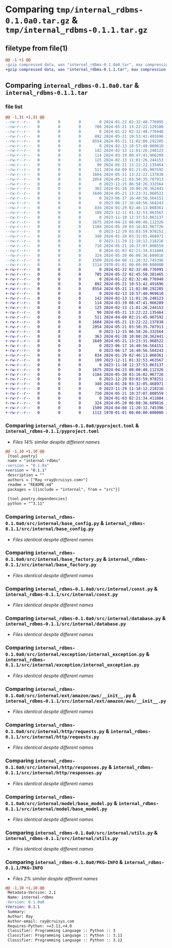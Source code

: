 # Comparing `tmp/internal_rdbms-0.1.0a0.tar.gz` & `tmp/internal_rdbms-0.1.1.tar.gz`

## filetype from file(1)

```diff
@@ -1 +1 @@
-gzip compressed data, was "internal_rdbms-0.1.0a0.tar", max compression
+gzip compressed data, was "internal_rdbms-0.1.1.tar", max compression
```

## Comparing `internal_rdbms-0.1.0a0.tar` & `internal_rdbms-0.1.1.tar`

### file list

```diff
@@ -1,31 +1,31 @@
--rw-r--r--   0        0        0        0 2024-01-22 02:32:48.776995 internal_rdbms-0.1.0a0/README.md
--rw-r--r--   0        0        0      706 2024-05-21 13:22:22.129180 internal_rdbms-0.1.0a0/pyproject.toml
--rw-r--r--   0        0        0        0 2024-01-22 02:32:48.776948 internal_rdbms-0.1.0a0/src/internal/__init__.py
--rw-r--r--   0        0        0      892 2024-05-21 10:53:42.491696 internal_rdbms-0.1.0a0/src/internal/base_config.py
--rw-r--r--   0        0        0     8554 2024-05-21 11:02:00.292285 internal_rdbms-0.1.0a0/src/internal/base_factory.py
--rw-r--r--   0        0        0        0 2024-02-13 10:57:40.969610 internal_rdbms-0.1.0a0/src/internal/common_enum/__init__.py
--rw-r--r--   0        0        0      142 2024-02-13 11:01:26.248123 internal_rdbms-0.1.0a0/src/internal/common_enum/contact_type.py
--rw-r--r--   0        0        0      114 2024-03-19 08:47:41.966209 internal_rdbms-0.1.0a0/src/internal/common_enum/event_type.py
--rw-r--r--   0        0        0      125 2024-02-13 11:01:26.244153 internal_rdbms-0.1.0a0/src/internal/common_enum/operator_type.py
--rw-r--r--   0        0        0       90 2024-05-21 13:22:22.135464 internal_rdbms-0.1.0a0/src/internal/common_enum/order_type.py
--rw-r--r--   0        0        0      511 2024-04-09 02:21:45.907592 internal_rdbms-0.1.0a0/src/internal/common_enum/service_ticket_event_trigger_type.py
--rw-r--r--   0        0        0     1604 2024-05-21 13:22:22.137838 internal_rdbms-0.1.0a0/src/internal/const.py
--rw-r--r--   0        0        0     2054 2024-05-21 03:50:35.787913 internal_rdbms-0.1.0a0/src/internal/database.py
--rw-r--r--   0        0        0        0 2023-12-15 06:58:26.332564 internal_rdbms-0.1.0a0/src/internal/exception/__init__.py
--rw-r--r--   0        0        0      363 2024-01-28 10:00:28.362441 internal_rdbms-0.1.0a0/src/internal/exception/base_exception.py
--rw-r--r--   0        0        0     1640 2024-05-21 13:23:31.968522 internal_rdbms-0.1.0a0/src/internal/exception/internal_exception.py
--rw-r--r--   0        0        0        0 2023-06-17 16:40:56.564151 internal_rdbms-0.1.0a0/src/internal/ext/__init__.py
--rw-r--r--   0        0        0        0 2023-06-17 16:40:56.564243 internal_rdbms-0.1.0a0/src/internal/ext/amazon/__init__.py
--rw-r--r--   0        0        0      834 2024-01-29 02:46:13.060361 internal_rdbms-0.1.0a0/src/internal/ext/amazon/aws/__init__.py
--rw-r--r--   0        0        0      109 2023-12-11 01:32:53.463567 internal_rdbms-0.1.0a0/src/internal/ext/amazon/aws/const.py
--rw-r--r--   0        0        0        0 2023-11-10 12:37:53.063137 internal_rdbms-0.1.0a0/src/internal/http/__init__.py
--rw-r--r--   0        0        0     1675 2024-04-23 08:00:48.112326 internal_rdbms-0.1.0a0/src/internal/http/requests.py
--rw-r--r--   0        0        0     1184 2024-05-20 03:16:02.967726 internal_rdbms-0.1.0a0/src/internal/http/responses.py
--rw-r--r--   0        0        0        0 2023-12-29 03:03:59.978251 internal_rdbms-0.1.0a0/src/internal/interface/__init__.py
--rw-r--r--   0        0        0      340 2024-01-28 03:32:05.468971 internal_rdbms-0.1.0a0/src/internal/interface/base_interface.py
--rw-r--r--   0        0        0        0 2023-11-29 11:18:12.218216 internal_rdbms-0.1.0a0/src/internal/model/__init__.py
--rw-r--r--   0        0        0      710 2024-05-21 10:37:07.808559 internal_rdbms-0.1.0a0/src/internal/model/base_model.py
--rw-r--r--   0        0        0        0 2024-01-03 02:21:34.411884 internal_rdbms-0.1.0a0/src/internal/schema/__init__.py
--rw-r--r--   0        0        0      324 2024-05-20 06:08:36.689816 internal_rdbms-0.1.0a0/src/internal/schema/base_schema.py
--rw-r--r--   0        0        0     1509 2024-04-08 11:20:32.745396 internal_rdbms-0.1.0a0/src/internal/utils.py
--rw-r--r--   0        0        0     1114 1970-01-01 00:00:00.000000 internal_rdbms-0.1.0a0/PKG-INFO
+-rw-r--r--   0        0        0        0 2024-01-22 02:32:48.776995 internal_rdbms-0.1.1/README.md
+-rw-r--r--   0        0        0      705 2024-05-22 02:45:50.381465 internal_rdbms-0.1.1/pyproject.toml
+-rw-r--r--   0        0        0        0 2024-01-22 02:32:48.776948 internal_rdbms-0.1.1/src/internal/__init__.py
+-rw-r--r--   0        0        0      892 2024-05-21 10:53:42.491696 internal_rdbms-0.1.1/src/internal/base_config.py
+-rw-r--r--   0        0        0     8554 2024-05-21 11:02:00.292285 internal_rdbms-0.1.1/src/internal/base_factory.py
+-rw-r--r--   0        0        0        0 2024-02-13 10:57:40.969610 internal_rdbms-0.1.1/src/internal/common_enum/__init__.py
+-rw-r--r--   0        0        0      142 2024-02-13 11:01:26.248123 internal_rdbms-0.1.1/src/internal/common_enum/contact_type.py
+-rw-r--r--   0        0        0      114 2024-03-19 08:47:41.966209 internal_rdbms-0.1.1/src/internal/common_enum/event_type.py
+-rw-r--r--   0        0        0      125 2024-02-13 11:01:26.244153 internal_rdbms-0.1.1/src/internal/common_enum/operator_type.py
+-rw-r--r--   0        0        0       90 2024-05-21 13:22:22.135464 internal_rdbms-0.1.1/src/internal/common_enum/order_type.py
+-rw-r--r--   0        0        0      511 2024-04-09 02:21:45.907592 internal_rdbms-0.1.1/src/internal/common_enum/service_ticket_event_trigger_type.py
+-rw-r--r--   0        0        0     1604 2024-05-21 13:22:22.137838 internal_rdbms-0.1.1/src/internal/const.py
+-rw-r--r--   0        0        0     2054 2024-05-21 03:50:35.787913 internal_rdbms-0.1.1/src/internal/database.py
+-rw-r--r--   0        0        0        0 2023-12-15 06:58:26.332564 internal_rdbms-0.1.1/src/internal/exception/__init__.py
+-rw-r--r--   0        0        0      363 2024-01-28 10:00:28.362441 internal_rdbms-0.1.1/src/internal/exception/base_exception.py
+-rw-r--r--   0        0        0     1640 2024-05-21 13:23:31.968522 internal_rdbms-0.1.1/src/internal/exception/internal_exception.py
+-rw-r--r--   0        0        0        0 2023-06-17 16:40:56.564151 internal_rdbms-0.1.1/src/internal/ext/__init__.py
+-rw-r--r--   0        0        0        0 2023-06-17 16:40:56.564243 internal_rdbms-0.1.1/src/internal/ext/amazon/__init__.py
+-rw-r--r--   0        0        0      834 2024-01-29 02:46:13.060361 internal_rdbms-0.1.1/src/internal/ext/amazon/aws/__init__.py
+-rw-r--r--   0        0        0      109 2023-12-11 01:32:53.463567 internal_rdbms-0.1.1/src/internal/ext/amazon/aws/const.py
+-rw-r--r--   0        0        0        0 2023-11-10 12:37:53.063137 internal_rdbms-0.1.1/src/internal/http/__init__.py
+-rw-r--r--   0        0        0     1675 2024-04-23 08:00:48.112326 internal_rdbms-0.1.1/src/internal/http/requests.py
+-rw-r--r--   0        0        0     1184 2024-05-20 03:16:02.967726 internal_rdbms-0.1.1/src/internal/http/responses.py
+-rw-r--r--   0        0        0        0 2023-12-29 03:03:59.978251 internal_rdbms-0.1.1/src/internal/interface/__init__.py
+-rw-r--r--   0        0        0      340 2024-01-28 03:32:05.468971 internal_rdbms-0.1.1/src/internal/interface/base_interface.py
+-rw-r--r--   0        0        0        0 2023-11-29 11:18:12.218216 internal_rdbms-0.1.1/src/internal/model/__init__.py
+-rw-r--r--   0        0        0      710 2024-05-21 10:37:07.808559 internal_rdbms-0.1.1/src/internal/model/base_model.py
+-rw-r--r--   0        0        0        0 2024-01-03 02:21:34.411884 internal_rdbms-0.1.1/src/internal/schema/__init__.py
+-rw-r--r--   0        0        0      324 2024-05-20 06:08:36.689816 internal_rdbms-0.1.1/src/internal/schema/base_schema.py
+-rw-r--r--   0        0        0     1509 2024-04-08 11:20:32.745396 internal_rdbms-0.1.1/src/internal/utils.py
+-rw-r--r--   0        0        0     1112 1970-01-01 00:00:00.000000 internal_rdbms-0.1.1/PKG-INFO
```

### Comparing `internal_rdbms-0.1.0a0/pyproject.toml` & `internal_rdbms-0.1.1/pyproject.toml`

 * *Files 14% similar despite different names*

```diff
@@ -1,10 +1,10 @@
 [tool.poetry]
 name = "internal-rdbms"
-version = "0.1.0a"
+version = "0.1.1"
 description = ""
 authors = ["Ray <ray@cruisys.com>"]
 readme = "README.md"
 packages = [{include = "internal", from = "src"}]
 
 [tool.poetry.dependencies]
 python = "^3.11"
```

### Comparing `internal_rdbms-0.1.0a0/src/internal/base_config.py` & `internal_rdbms-0.1.1/src/internal/base_config.py`

 * *Files identical despite different names*

### Comparing `internal_rdbms-0.1.0a0/src/internal/base_factory.py` & `internal_rdbms-0.1.1/src/internal/base_factory.py`

 * *Files identical despite different names*

### Comparing `internal_rdbms-0.1.0a0/src/internal/const.py` & `internal_rdbms-0.1.1/src/internal/const.py`

 * *Files identical despite different names*

### Comparing `internal_rdbms-0.1.0a0/src/internal/database.py` & `internal_rdbms-0.1.1/src/internal/database.py`

 * *Files identical despite different names*

### Comparing `internal_rdbms-0.1.0a0/src/internal/exception/internal_exception.py` & `internal_rdbms-0.1.1/src/internal/exception/internal_exception.py`

 * *Files identical despite different names*

### Comparing `internal_rdbms-0.1.0a0/src/internal/ext/amazon/aws/__init__.py` & `internal_rdbms-0.1.1/src/internal/ext/amazon/aws/__init__.py`

 * *Files identical despite different names*

### Comparing `internal_rdbms-0.1.0a0/src/internal/http/requests.py` & `internal_rdbms-0.1.1/src/internal/http/requests.py`

 * *Files identical despite different names*

### Comparing `internal_rdbms-0.1.0a0/src/internal/http/responses.py` & `internal_rdbms-0.1.1/src/internal/http/responses.py`

 * *Files identical despite different names*

### Comparing `internal_rdbms-0.1.0a0/src/internal/model/base_model.py` & `internal_rdbms-0.1.1/src/internal/model/base_model.py`

 * *Files identical despite different names*

### Comparing `internal_rdbms-0.1.0a0/src/internal/utils.py` & `internal_rdbms-0.1.1/src/internal/utils.py`

 * *Files identical despite different names*

### Comparing `internal_rdbms-0.1.0a0/PKG-INFO` & `internal_rdbms-0.1.1/PKG-INFO`

 * *Files 2% similar despite different names*

```diff
@@ -1,10 +1,10 @@
 Metadata-Version: 2.1
 Name: internal-rdbms
-Version: 0.1.0a0
+Version: 0.1.1
 Summary: 
 Author: Ray
 Author-email: ray@cruisys.com
 Requires-Python: >=3.11,<4.0
 Classifier: Programming Language :: Python :: 3
 Classifier: Programming Language :: Python :: 3.11
 Classifier: Programming Language :: Python :: 3.12
```

